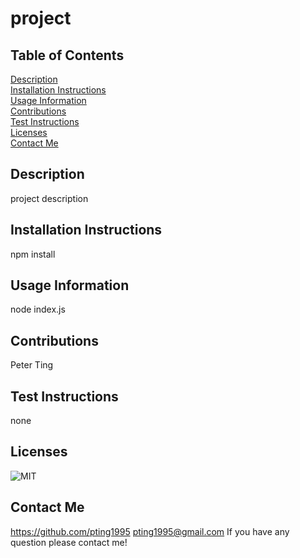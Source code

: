 # project

## Table of Contents
[Description](#Description)  
[Installation Instructions](#Installation-Instructions)  
[Usage Information](#Usage-Information)  
[Contributions](#Contributions)  
[Test Instructions](#Test-Instructions)  
[Licenses](#Licenses)  
[Contact Me](#Contact-Me)  

## Description
project description

## Installation Instructions
npm install

## Usage Information
node index.js

## Contributions
Peter Ting

## Test Instructions
none

## Licenses
![MIT](https://img.shields.io/badge/license-MIT-blue.svg)

## Contact Me
https://github.com/pting1995
pting1995@gmail.com
If you have any question please contact me!
